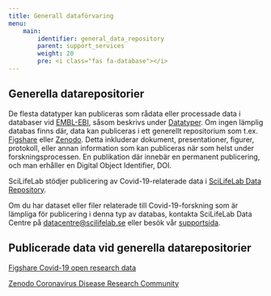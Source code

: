 ```yaml
---
title: Generall dataförvaring
menu:
    main:
        identifier: general_data_repository
        parent: support_services
        weight: 20
        pre: <i class="fas fa-database"></i>
---
```


## Generella datarepositorier

De flesta datatyper kan publiceras som rådata eller processade data i databaser vid [EMBL-EBI](https:www.ebi.ac.uk), såsom beskrivs under [Datatyper](https://covid19dataportal.se/sv/data_types/). Om ingen lämplig databas finns där, data kan publiceras i ett generellt repositorium som t.ex. [Figshare](https://figshare.com) eller [Zenodo](https://zenodo.org). Detta inkluderar dokument, presentationer, figurer, protokoll, eller annan information som kan publiceras när som helst under forskningsprocessen. En publikation där innebär en permanent publicering, och man erhåller en Digital Object Identifier, DOI.

SciLifeLab stödjer publicering av Covid-19-relaterade data i [SciLifeLab Data Repository](https://scilifelab.figshare.com). 

Om du har dataset eller filer relaterade till Covid-19-forskning som är lämpliga för publicering i denna typ av databas, kontakta SciLifeLab Data Centre på [datacentre@scilifelab.se](mailto:datacentre@scilifelab.se) eller besök vår [supportsida](https://www.scilifelab.se/data/repository).

## Publicerade data vid generella datarepositorier

[Figshare Covid-19 open research data](https://covid19.figshare.com)

[Zenodo Coronavirus Disease Research Community](https://zenodo.org/communities/covid-19/)
